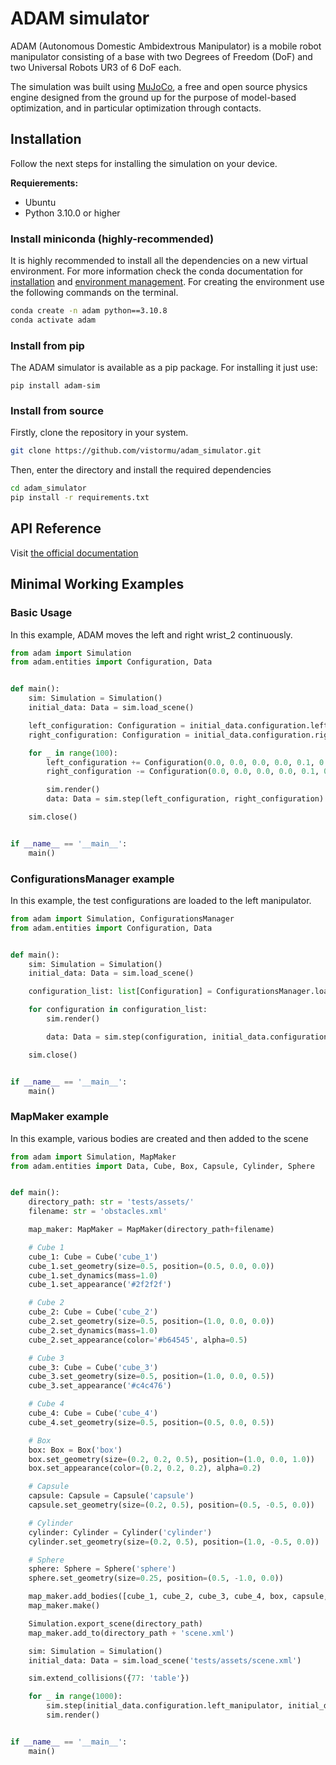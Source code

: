 # ADAM simulator

ADAM (Autonomous Domestic Ambidextrous Manipulator) is a mobile robot manipulator consisting of a base with two Degrees of Freedom (DoF) and two Universal Robots UR3 of 6 DoF each.

The simulation was built using [MuJoCo](https://mujoco.org/), a free and open source physics engine designed from the ground up for the purpose of model-based optimization, and in particular optimization through contacts.

## Installation

Follow the next steps for installing the simulation on your device.

**Requierements:**
- Ubuntu
- Python 3.10.0 or higher

### Install miniconda (highly-recommended)
It is highly recommended to install all the dependencies on a new virtual environment. For more information check the conda documentation for [installation](https://conda.io/projects/conda/en/latest/user-guide/install/index.html) and [environment management](https://conda.io/projects/conda/en/latest/user-guide/tasks/manage-environments.html). For creating the environment use the following commands on the terminal.

```bash
conda create -n adam python==3.10.8
conda activate adam
```
### Install from pip
The ADAM simulator is available as a pip package. For installing it just use:
```
pip install adam-sim
```

### Install from source
Firstly, clone the repository in your system.
```bash
git clone https://github.com/vistormu/adam_simulator.git
```

Then, enter the directory and install the required dependencies
```bash
cd adam_simulator
pip install -r requirements.txt
```

## API Reference
Visit [the official documentation](https://adam-simulator.readthedocs.io/en/latest/)

## Minimal Working Examples

### Basic Usage

In this example, ADAM moves the left and right wrist_2 continuously.

```python
from adam import Simulation
from adam.entities import Configuration, Data


def main():
    sim: Simulation = Simulation()
    initial_data: Data = sim.load_scene()

    left_configuration: Configuration = initial_data.configuration.left_manipulator
    right_configuration: Configuration = initial_data.configuration.right_manipulator

    for _ in range(100):
        left_configuration += Configuration(0.0, 0.0, 0.0, 0.0, 0.1, 0.0)
        right_configuration -= Configuration(0.0, 0.0, 0.0, 0.0, 0.1, 0.0)

        sim.render()
        data: Data = sim.step(left_configuration, right_configuration)

    sim.close()


if __name__ == '__main__':
    main()
```

### ConfigurationsManager example

In this example, the test configurations are loaded to the left manipulator.

```python
from adam import Simulation, ConfigurationsManager
from adam.entities import Configuration, Data


def main():
    sim: Simulation = Simulation()
    initial_data: Data = sim.load_scene()

    configuration_list: list[Configuration] = ConfigurationsManager.load('test')

    for configuration in configuration_list:
        sim.render()

        data: Data = sim.step(configuration, initial_data.configuration.right_manipulator)

    sim.close()


if __name__ == '__main__':
    main()
```

### MapMaker example

In this example, various bodies are created and then added to the scene

```python
from adam import Simulation, MapMaker
from adam.entities import Data, Cube, Box, Capsule, Cylinder, Sphere


def main():
    directory_path: str = 'tests/assets/'
    filename: str = 'obstacles.xml'

    map_maker: MapMaker = MapMaker(directory_path+filename)

    # Cube 1
    cube_1: Cube = Cube('cube_1')
    cube_1.set_geometry(size=0.5, position=(0.5, 0.0, 0.0))
    cube_1.set_dynamics(mass=1.0)
    cube_1.set_appearance('#2f2f2f')

    # Cube 2
    cube_2: Cube = Cube('cube_2')
    cube_2.set_geometry(size=0.5, position=(1.0, 0.0, 0.0))
    cube_2.set_dynamics(mass=1.0)
    cube_2.set_appearance(color='#b64545', alpha=0.5)

    # Cube 3
    cube_3: Cube = Cube('cube_3')
    cube_3.set_geometry(size=0.5, position=(1.0, 0.0, 0.5))
    cube_3.set_appearance('#c4c476')

    # Cube 4
    cube_4: Cube = Cube('cube_4')
    cube_4.set_geometry(size=0.5, position=(0.5, 0.0, 0.5))

    # Box
    box: Box = Box('box')
    box.set_geometry(size=(0.2, 0.2, 0.5), position=(1.0, 0.0, 1.0))
    box.set_appearance(color=(0.2, 0.2, 0.2), alpha=0.2)

    # Capsule
    capsule: Capsule = Capsule('capsule')
    capsule.set_geometry(size=(0.2, 0.5), position=(0.5, -0.5, 0.0))

    # Cylinder
    cylinder: Cylinder = Cylinder('cylinder')
    cylinder.set_geometry(size=(0.2, 0.5), position=(1.0, -0.5, 0.0))

    # Sphere
    sphere: Sphere = Sphere('sphere')
    sphere.set_geometry(size=0.25, position=(0.5, -1.0, 0.0))

    map_maker.add_bodies([cube_1, cube_2, cube_3, cube_4, box, capsule, cylinder, sphere])
    map_maker.make()

    Simulation.export_scene(directory_path)
    map_maker.add_to(directory_path + 'scene.xml')

    sim: Simulation = Simulation()
    initial_data: Data = sim.load_scene('tests/assets/scene.xml')

    sim.extend_collisions({77: 'table'})

    for _ in range(1000):
        sim.step(initial_data.configuration.left_manipulator, initial_data.configuration.right_manipulator)
        sim.render()


if __name__ == '__main__':
    main()
```
